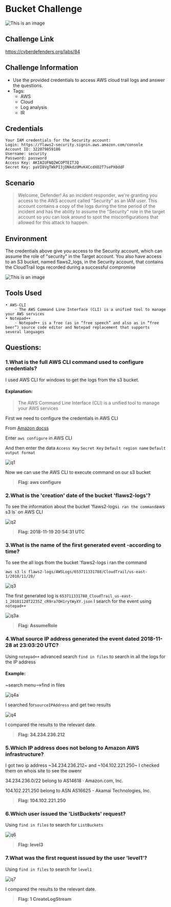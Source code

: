# Bucket Challenge
![This is an image](/Bucket/Images/buckethead.png)

## Challenge Link
https://cyberdefenders.org/labs/84

## Challenge Information
- Use the provided credentials to access AWS cloud trail logs and answer the questions.
- Tags: 
    - AWS 
    - Cloud 
    - Log analysis 
    - IR 

## Credentials

    Your IAM credentials for the Security account:
    Login: https://flaws2-security.signin.aws.amazon.com/console
    Account ID: 322079859186
    Username: security
    Password: password
    Access Key: AKIAIUFNQ2WCOPTEITJQ
    Secret Key: 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


## Scenario
> Welcome, Defender! As an incident responder, we're granting you access to the AWS account called "Security" as an IAM user. This account contains a copy of the logs during the time period of the incident and has the ability to assume the "Security" role in the target account so you can look around to spot the misconfigurations that allowed for this attack to happen.

## Environment

The credentials above give you access to the Security account, which can assume the role of "security" in the Target account. You also have access to an S3 bucket, named flaws2_logs, in the Security account, that contains the CloudTrail logs recorded during a successful compromise

![This is an image](/Bucket/Images/defender_account.png)

## Tools Used
    • AWS-CLI
        ◦ The AWS Command Line Interface (CLI) is a unified tool to manage your AWS services
    • Notepad++
        ◦ Notepad++ is a free (as in “free speech” and also as in “free beer”) source code editor and Notepad replacement that supports several languages
              

## Questions:    
 ### 1.What is the full AWS CLI command used to configure credentials? 
 I used AWS CLI for windows to get the logs from the s3 bucket.
 
 #### Explanation:
 > The AWS Command Line Interface (CLI) is a unified tool to manage your AWS services
 
 First we need to configure the credentials in AWS CLI
 
 From [Amazon docss](https://docs.aws.amazon.com/cli/latest/userguide/cli-configure-files.html)
 
 Enter `aws configure` in AWS CLI
 
 And then enter the data 
 `Access Key`
 `Secret Key`
 `Default region name`
 `Default output format`
 
![q1](/Bucket/Images/awscliconf.png)
 
Now we can use the AWS CLI to execute command on our s3 bucket 

> **Flag: aws configure**

### 2.What is the 'creation' date of the bucket 'flaws2-logs'?
To see the information about the bucket 'flaws2-logs` i ran the command `aws s3 ls` on AWS CLI
 
![q2](/Bucket/Images/q2.png)
 
 
 > **Flag: 2018-11-19 20:54:31 UTC**
 
### 3.What is the name of the first generated event -according to time?
 To see the all logs from the bucket 'flaws2-logs i ran the command
 
`aws s3 ls flaws2-logs/AWSLogs/653711331788/CloudTrail/us-east-1/2018/11/28/`

![q3](/Bucket/Images/awscli-ls.png)
 
The first generated log is `653711331788_CloudTrail_us-east-1_20181128T2235Z_cR9ra7OH1rytWyXY.json`
I search for the event using `notepad++`

![q3a](/Bucket/Images/q3.png)
  
 > **Flag: AssumeRole**
  
### 4.What source IP address generated the event dated 2018-11-28 at 23:03:20 UTC?
 Using `notepad++` advanced search `find in files` to search in all the logs for the IP address

#### Example:
~search menu-->find in files

![q4a](/Bucket/Images/findinfiles.png)

I searched for`sourceIPAddress` and get two results 
 
![q4](/Bucket/Images/q4.png)
 
I compared the results to the relevant date. 

> **Flag:  34.234.236.212**
  
### 5.Which IP address does not belong to Amazon AWS infrastructure?
I got two ip address ~34.234.236.212~ and ~104.102.221.250~
I checked them on whois site to see the owenr

34.234.236.0/22 belong to  AS14618  ·  Amazon.com, Inc. 

104.102.221.250 belong to  ASN 	AS16625 - Akamai Technologies, Inc.

> **Flag:  104.102.221.250**
 
 ### 6.Which user issued the 'ListBuckets' request?
 Using  `find in files` to search for `ListBuckets`
 
 ![q6](/Bucket/Images/q6.png)
 
 > **Flag:  level3**

 ### 7.What was the first request issued by the user 'level1'?
  Using  `find in files` to search for `level1` 
  
  ![q7](/Bucket/Images/q7.png)
  
 I compared the results to the relevant date. 
 
 > **Flag:  1 CreateLogStream**
